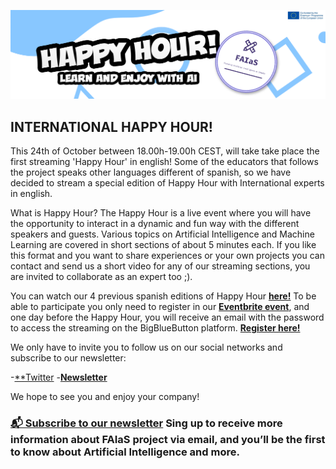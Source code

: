 ![](banner_happy_hour.png)

## INTERNATIONAL HAPPY HOUR!

This 24th of October between 18.00h-19.00h CEST, will take take place the first streaming 'Happy Hour' in english! Some of the educators that follows the project speaks other languages different of spanish, so we have decided to stream a special edition of Happy Hour with International experts in english.

What is Happy Hour? The Happy Hour is a live event where you will have the opportunity to interact in a dynamic and fun way with the different speakers and guests. Various topics on Artificial Intelligence and Machine Learning are covered in short sections of about 5 minutes each. If you like this format and you want to share experiences or your own projects you can contact and send us a short video for any of our streaming sections, you are invited to collaborate as an expert too ;).

You can watch our 4 previous spanish editions of Happy Hour [**here!**](https://www.youtube.com/watch?v=dNqTIVoByWM&list=PLaJK9Y94GVlO-glIX_KieSgQy51bJh0wQ)
To be able to participate you only need to register in our [**Eventbrite event**](https://www.eventbrite.es/e/faias-happy-hour-4-spanish-tickets-415861913177), and one day before the Happy Hour, you will receive an email with the password to access the streaming on the BigBlueButton platform. [**Register here!**](https://www.eventbrite.com/e/international-faias-happy-hour-tickets-440298353227)


We only have to invite you to follow us on our social networks and subscribe to our newsletter:

-[**Twitter](https://twitter.com/fosteringai)
-[**Newsletter**](http://eepurl.com/hLgTQz)

We hope to see you and enjoy your company!


### [📬 Subscribe to our newsletter](http://eepurl.com/hLgTQz) Sing up to receive more information about FAIaS project via email, and you’ll be the first to know about Artificial Intelligence and more.



